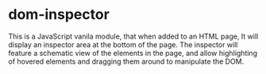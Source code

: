 # dom-inspector
This is a JavaScript vanila module, that when added to an HTML page, It will display an inspector area at the bottom of the page. 
The inspector will feature a schematic view of the elements in the page, and allow highlighting of hovered elements and dragging them around to manipulate the DOM. 
